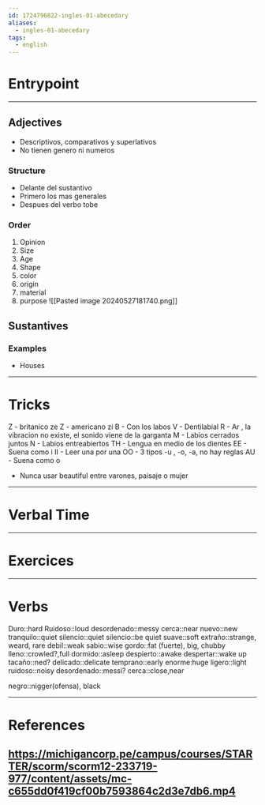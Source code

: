 ```yaml
---
id: 1724796822-ingles-01-abecedary
aliases:
  - ingles-01-abecedary
tags:
  - english
---
```


# Entrypoint

---

## Adjectives

- Descriptivos, comparativos y superlativos
- No tienen genero ni numeros

### Structure

- Delante del sustantivo
- Primero los mas generales
- Despues del verbo tobe

### Order

1. Opinion
2. Size
3. Age
4. Shape
5. color
6. origin
7. material
8. purpose ![[Pasted image 20240527181740.png]]

## Sustantives

### Examples

- Houses

---

# Tricks

Z - britanico ze Z - americano zi B - Con los labos V - Dentilabial R - Ar , la
vibracion no existe, el sonido viene de la garganta M - Labios cerrados juntos
N - Labios entreabiertos TH - Lengua en medio de los dientes EE - Suena como i
II - Leer una por una OO - 3 tipos -u , -o, -a, no hay reglas AU - Suena como o

- Nunca usar beautiful entre varones, paisaje o mujer

---

# Verbal Time

---

# Exercices

---

# Verbs

Duro::hard Ruidoso::loud desordenado::messy cerca::near nuevo::new
tranquilo::quiet silencio::quiet silencio::be quiet suave::soft
extraño::strange, weard, rare debil::weak sabio::wise gordo::fat (fuerte), big,
chubby lleno::crowled?,full dormido::asleep despierto::awake despertar::wake up
tacaño::ned? delicado::delicate temprano::early enorme:huge ligero::light
ruidoso::noisy desordenado::messi? cerca::close,near

negro::nigger(ofensa), black

---

# References

## <https://michigancorp.pe/campus/courses/STARTER/scorm/scorm12-233719-977/content/assets/mc-c655dd0f419cf00b7593864c2d3e7db6.mp4>
